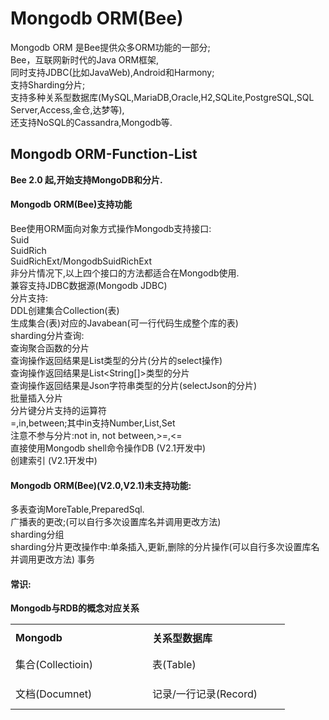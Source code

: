 Mongodb ORM(Bee)
=========
Mongodb ORM 是Bee提供众多ORM功能的一部分;  
Bee，互联网新时代的Java ORM框架,  
同时支持JDBC(比如JavaWeb),Android和Harmony;  
支持Sharding分片;  
支持多种关系型数据库(MySQL,MariaDB,Oracle,H2,SQLite,PostgreSQL,SQL Server,Access,金仓,达梦等),  
还支持NoSQL的Cassandra,Mongodb等.  


## Mongodb ORM-Function-List
**Bee 2.0 起,开始支持MongoDB和分片.**  
#### Mongodb ORM(Bee)支持功能  
Bee使用ORM面向对象方式操作Mongodb支持接口:  
Suid  
SuidRich  
SuidRichExt/MongodbSuidRichExt  
非分片情况下,以上四个接口的方法都适合在Mongodb使用.  
兼容支持JDBC数据源(Mongodb JDBC)  
分片支持:  
DDL创建集合Collection(表)  
生成集合(表)对应的Javabean(可一行代码生成整个库的表)  
sharding分片查询:  
  查询聚合函数的分片  
  查询操作返回结果是List<T>类型的分片(分片的select操作)  
  查询操作返回结果是List<String[]>类型的分片  
  查询操作返回结果是Json字符串类型的分片(selectJson的分片)  
批量插入分片  
分片键分片支持的运算符  
=,in,between;其中in支持Number,List,Set  
    注意不参与分片:not in, not between,>=,<=  
直接使用Mongodb shell命令操作DB (V2.1开发中)  
创建索引 (V2.1开发中)  


#### Mongodb ORM(Bee)(V2.0,V2.1)未支持功能:  
多表查询MoreTable,PreparedSql.  
广播表的更改;(可以自行多次设置库名并调用更改方法)  
sharding分组  
sharding分片更改操作中:单条插入,更新,删除的分片操作(可以自行多次设置库名并调用更改方法) 
事务  

#### 常识:  
**Mongodb与RDB的概念对应关系**  
<table width="405" border="0">
  <tr>
    <td width="145" height="43"><strong>Mongodb</strong></td>
    <td width="42">&nbsp;</td>
    <td width="204"><strong>关系型数据库 </strong></td>
  </tr>
  <tr>
    <td height="43">集合(Collectioin)</td>
    <td>&nbsp;</td>
    <td>表(Table)</td>
  </tr>
  <tr>
    <td height="50">文档(Documnet) </td>
    <td>&nbsp;</td>
    <td>记录/一行记录(Record)</td>
  </tr>
</table>


